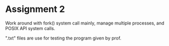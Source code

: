 # Assignment 2
Work around with fork() system call mainly, manage multiple processes, and POSIX API system calls.

".txt" files are use for testing the program given by prof.
